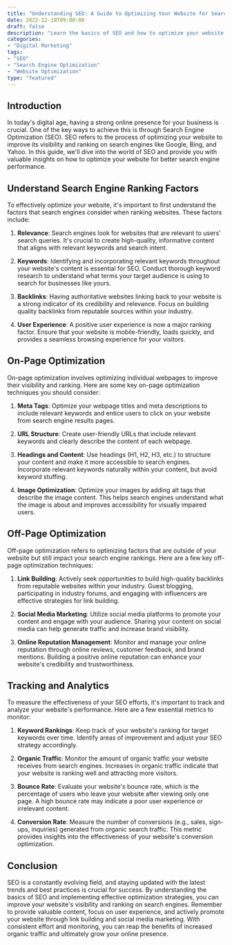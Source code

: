 ```yaml
--- 
title: "Understanding SEO: A Guide to Optimizing Your Website for Search Engines"
date: 2022-12-19T09:00:00
draft: false
description: "Learn the basics of SEO and how to optimize your website to improve its visibility and ranking on search engines."
categories: 
- "Digital Marketing"
tags: 
- "SEO"
- "Search Engine Optimization"
- "Website Optimization"
type: "featured"
---
```


## Introduction

In today's digital age, having a strong online presence for your business is crucial. One of the key ways to achieve this is through Search Engine Optimization (SEO). SEO refers to the process of optimizing your website to improve its visibility and ranking on search engines like Google, Bing, and Yahoo. In this guide, we'll dive into the world of SEO and provide you with valuable insights on how to optimize your website for better search engine performance.

## Understand Search Engine Ranking Factors

To effectively optimize your website, it's important to first understand the factors that search engines consider when ranking websites. These factors include:

1. **Relevance**: Search engines look for websites that are relevant to users' search queries. It's crucial to create high-quality, informative content that aligns with relevant keywords and search intent.

2. **Keywords**: Identifying and incorporating relevant keywords throughout your website's content is essential for SEO. Conduct thorough keyword research to understand what terms your target audience is using to search for businesses like yours.

3. **Backlinks**: Having authoritative websites linking back to your website is a strong indicator of its credibility and relevance. Focus on building quality backlinks from reputable sources within your industry.

4. **User Experience**: A positive user experience is now a major ranking factor. Ensure that your website is mobile-friendly, loads quickly, and provides a seamless browsing experience for your visitors.

## On-Page Optimization

On-page optimization involves optimizing individual webpages to improve their visibility and ranking. Here are some key on-page optimization techniques you should consider:

1. **Meta Tags**: Optimize your webpage titles and meta descriptions to include relevant keywords and entice users to click on your website from search engine results pages.

2. **URL Structure**: Create user-friendly URLs that include relevant keywords and clearly describe the content of each webpage.

3. **Headings and Content**: Use headings (H1, H2, H3, etc.) to structure your content and make it more accessible to search engines. Incorporate relevant keywords naturally within your content, but avoid keyword stuffing.

4. **Image Optimization**: Optimize your images by adding alt tags that describe the image content. This helps search engines understand what the image is about and improves accessibility for visually impaired users.

## Off-Page Optimization

Off-page optimization refers to optimizing factors that are outside of your website but still impact your search engine rankings. Here are a few key off-page optimization techniques:

1. **Link Building**: Actively seek opportunities to build high-quality backlinks from reputable websites within your industry. Guest blogging, participating in industry forums, and engaging with influencers are effective strategies for link building.

2. **Social Media Marketing**: Utilize social media platforms to promote your content and engage with your audience. Sharing your content on social media can help generate traffic and increase brand visibility.

3. **Online Reputation Management**: Monitor and manage your online reputation through online reviews, customer feedback, and brand mentions. Building a positive online reputation can enhance your website's credibility and trustworthiness.

## Tracking and Analytics

To measure the effectiveness of your SEO efforts, it's important to track and analyze your website's performance. Here are a few essential metrics to monitor:

1. **Keyword Rankings**: Keep track of your website's ranking for target keywords over time. Identify areas of improvement and adjust your SEO strategy accordingly.

2. **Organic Traffic**: Monitor the amount of organic traffic your website receives from search engines. Increases in organic traffic indicate that your website is ranking well and attracting more visitors.

3. **Bounce Rate**: Evaluate your website's bounce rate, which is the percentage of users who leave your website after viewing only one page. A high bounce rate may indicate a poor user experience or irrelevant content.

4. **Conversion Rate**: Measure the number of conversions (e.g., sales, sign-ups, inquiries) generated from organic search traffic. This metric provides insights into the effectiveness of your website's conversion optimization.

## Conclusion

SEO is a constantly evolving field, and staying updated with the latest trends and best practices is crucial for success. By understanding the basics of SEO and implementing effective optimization strategies, you can improve your website's visibility and ranking on search engines. Remember to provide valuable content, focus on user experience, and actively promote your website through link building and social media marketing. With consistent effort and monitoring, you can reap the benefits of increased organic traffic and ultimately grow your online presence.
